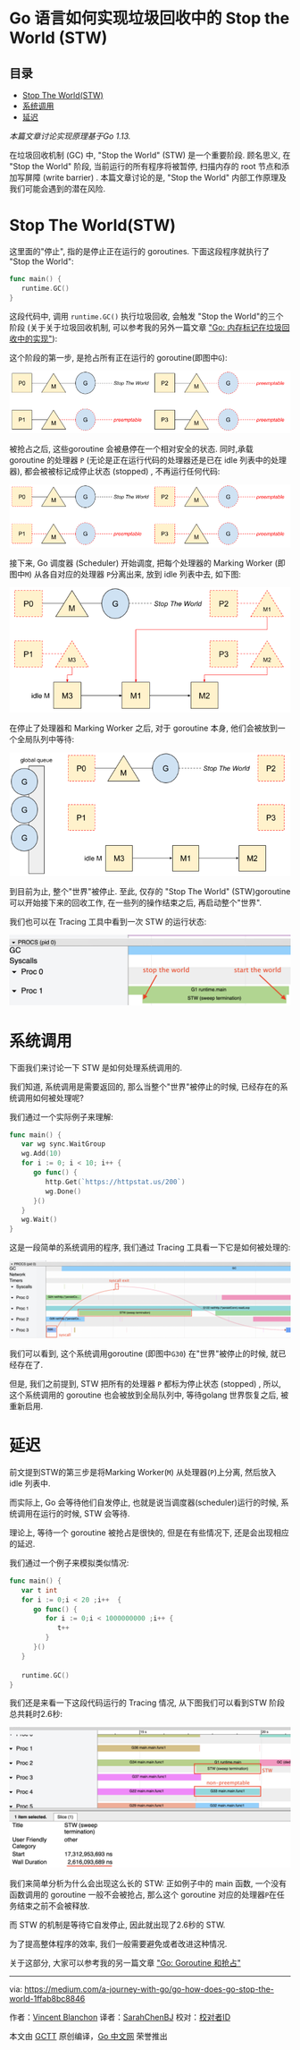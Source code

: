# Go 语言如何实现垃圾回收中的 Stop the World (STW)


## 目录

<!-- vim-markdown-toc GFM --> 
- [Stop The World(STW)](#stop-the-worldstw)
- [系统调用](#%e7%b3%bb%e7%bb%9f%e8%b0%83%e7%94%a8)
- [延迟](#%e5%bb%b6%e8%bf%9f)
<!-- vim-markdown-toc -->

*本篇文章讨论实现原理基于Go 1.13.*

在垃圾回收机制 (GC) 中, "Stop the World" (STW) 是一个重要阶段. 顾名思义, 在 "Stop the World" 阶段, 当前运行的所有程序将被暂停, 扫描内存的 root 节点和添加写屏障 (write barrier) . 本篇文章讨论的是, "Stop the World" 内部工作原理及我们可能会遇到的潜在风险.

# Stop The World(STW)

这里面的"停止", 指的是停止正在运行的 goroutines. 下面这段程序就执行了 "Stop the World": 
```go
func main() {
   runtime.GC()
}
```
这段代码中, 调用 `runtime.GC()` 执行垃圾回收, 会触发 "Stop the World"的三个阶段
(关于关于垃圾回收机制, 可以参考我的另外一篇文章 ["Go: 内存标记在垃圾回收中的实现"](https://medium.com/a-journey-with-go/go-how-does-the-garbage-collector-mark-the-memory-72cfc12c6976)): 



这个阶段的第一步, 是抢占所有正在运行的 goroutine(即图中`G`): 


![STW_goroutines_preemption](https://github.com/SarahChenBJ/gctt-images/blob/master/how-does-go-stop-the-world/STW_goroutines_preemption.png?raw=true)



被抢占之后, 这些goroutine 会被悬停在一个相对安全的状态. 同时,承载 goroutine 的处理器 `P` (无论是正在运行代码的处理器还是已在 idle 列表中的处理器), 都会被被标记成停止状态 (stopped) , 不再运行任何代码: 


![STW_P_stopped](https://github.com/SarahChenBJ/gctt-images/blob/master/how-does-go-stop-the-world/STW_P_stopped.png?raw=true)



接下来, Go 调度器 (Scheduler) 开始调度, 把每个处理器的 Marking Worker (即图中`M`) 从各自对应的处理器 `P`分离出来, 放到 idle 列表中去, 如下图: 


![STW_M_Detach](https://github.com/SarahChenBJ/gctt-images/blob/master/how-does-go-stop-the-world/STW_M_Detach.png?raw=true)





在停止了处理器和 Marking Worker 之后, 对于 goroutine 本身, 他们会被放到一个全局队列中等待: 

![STW_G_Queue](https://github.com/SarahChenBJ/gctt-images/blob/master/how-does-go-stop-the-world/STW_G_Queue.png?raw=true)



到目前为止, 整个"世界"被停止. 至此, 仅存的 "Stop The World" (STW)goroutine 可以开始接下来的回收工作, 在一些列的操作结束之后, 再启动整个"世界".

我们也可以在 Tracing 工具中看到一次 STW 的运行状态: 

![STW_TRACING](https://github.com/SarahChenBJ/gctt-images/blob/master/how-does-go-stop-the-world/STW_TRACING.png?raw=true)




# 系统调用

下面我们来讨论一下 STW 是如何处理系统调用的. 

我们知道, 系统调用是需要返回的, 那么当整个"世界"被停止的时候, 已经存在的系统调用如何被处理呢? 

我们通过一个实际例子来理解: 

```go
func main() {
   var wg sync.WaitGroup
   wg.Add(10)
   for i := 0; i < 10; i++ {
      go func() {
         http.Get(`https://httpstat.us/200`)
         wg.Done()
      }()
   }
   wg.Wait()
}
```

这是一段简单的系统调用的程序, 我们通过 Tracing 工具看一下它是如何被处理的:


![SC_tracing](https://github.com/SarahChenBJ/gctt-images/blob/master/how-does-go-stop-the-world/SC_tracing.png?raw=true)


我们可以看到, 这个系统调用goroutine (即图中`G30`) 在"世界"被停止的时候, 就已经存在了. 

但是, 我们之前提到, STW 把所有的处理器 `P` 都标为停止状态 (stopped) , 所以, 这个系统调用的 goroutine 也会被放到全局队列中, 等待golang 世界恢复之后, 被重新启用.


# 延迟

前文提到STW的第三步是将Marking Worker(`M`) 从处理器(`P`)上分离, 然后放入 idle 列表中. 

而实际上, Go 会等待他们自发停止, 也就是说当调度器(scheduler)运行的时候, 系统调用在运行的时候, STW 会等待. 

理论上, 等待一个 goroutine 被抢占是很快的, 但是在有些情况下, 还是会出现相应的延迟. 

我们通过一个例子来模拟类似情况: 

```go
func main() {
   var t int
   for i := 0;i < 20 ;i++  {
      go func() {
         for i := 0;i < 1000000000 ;i++ {
            t++
         }
      }()
   }

   runtime.GC()
}
```

我们还是来看一下这段代码运行的 Tracing 情况, 从下图我们可以看到STW 阶段总共耗时2.6秒: 

![STW_26S](https://github.com/SarahChenBJ/gctt-images/blob/master/how-does-go-stop-the-world/STW_26S.png?raw=true)



我们来简单分析为什么会出现这么长的 STW: 正如例子中的 main 函数, 一个没有函数调用的 goroutine 一般不会被抢占, 那么这个 goroutine 对应的处理器`P`在任务结束之前不会被释放. 

而 STW 的机制是等待它自发停止, 因此就出现了2.6秒的 STW. 

为了提高整体程序的效率, 我们一般需要避免或者改进这种情况. 

关于这部分, 大家可以参考我的另一篇文章 ["Go: Goroutine 和抢占"](https://medium.com/a-journey-with-go/go-goroutine-and-preemption-d6bc2aa2f4b7)

----------------

via: https://medium.com/a-journey-with-go/go-how-does-go-stop-the-world-1ffab8bc8846

作者：[Vincent Blanchon](https://medium.com/@blanchon.vincent?source=post_page-----72cfc12c6976----------------------)
译者：[SarahChenBJ](https://github.com/SarahChenBJ)
校对：[校对者ID](https://github.com/校对者ID)

本文由 [GCTT](https://github.com/studygolang/GCTT) 原创编译，[Go 中文网](https://studygolang.com/) 荣誉推出
